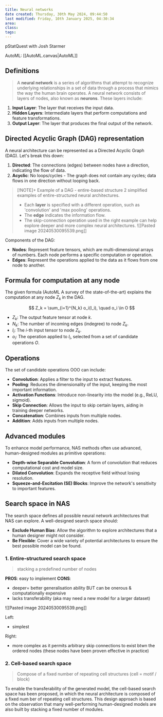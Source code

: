 ```yaml
---
title: Neural networks
date created: Thursday, 30th May 2024, 09:44:50
last modified: Friday, 10th January 2025, 04:30:34
area: 
class: 
tags: 
---
```


pStatQuest with Josh Starmer

AutoML: [[AutoML.canvas|AutoML]]

## Definitions
>A **neural network** is a series of algorithms that attempt to recognize underlying relationships in a set of data through a process that mimics the way the human brain operates. A neural network consists of layers of nodes, also known as **neurons**. These layers include:

1. **Input Layer**: The layer that receives the input data.
2. **Hidden Layers**: Intermediate layers that perform computations and feature transformations.
3. **Output Layer**: The layer that produces the final output of the network.
## Directed Acyclic Graph (DAG) representation

A neural architecture can be represented as a Directed Acyclic Graph (DAG). Let's break this down:

1. **Directed**: The connections (edges) between nodes have a direction, indicating the flow of data.
2. **Acyclic**: No loops/cycles - The graph does not contain any cycles; data flows in one direction without looping back.

> [!NOTE]+ Example of a DAG - entire-based structure
> 2 simplified examples of entire-structured neural architectures.
> * Each **layer** is specified with a different operation, such as 'convolution' and 'max pooling' operations.
> * The **edge** indicates the information flow.
> * The skip-connection operation used in the right example can help explore deeper and more complex neural architectures.
![[Pasted image 20240530095539.png]]

Components of the DAG:

- **Nodes**: Represent feature tensors, which are multi-dimensional arrays of numbers. Each node performs a specific computation or operation.
- **Edges**: Represent the operations applied to the data as it flows from one node to another.
## Formula for computation at any node

The given formula (AutoML A survey of the state-of-the-art) explains the computation at any node $Z_k$ in the DAG.

$$
Z_k = \sum_{i=1}^{N_k} o_i(I_i), \quad o_i \in O
$$
- $Z_k$: The output feature tensor at node $k$.
- $N_k$: The number of incoming edges (indegree) to node $Z_k$.
- $I_i$: The $i$-th input tensor to node $Z_k$.
- $o_i$: The operation applied to $I_i$, selected from a set of candidate operations $O$.
## Operations

The set of candidate operations OOO can include:

- **Convolution**: Applies a filter to the input to extract features.
- **Pooling**: Reduces the dimensionality of the input, keeping the most important information.
- **Activation Functions**: Introduce non-linearity into the model (e.g., ReLU, sigmoid).
- **Skip Connection**: Allows the input to skip certain layers, aiding in training deeper networks.
- **Concatenation**: Combines inputs from multiple nodes.
- **Addition**: Adds inputs from multiple nodes.
## Advanced modules

To enhance model performance, NAS methods often use advanced, human-designed modules as primitive operations:

- **Depth-wise Separable Convolution**: A form of convolution that reduces computational cost and model size.
- **Dilated Convolution**: Expands the receptive field without losing resolution.
- **Squeeze-and-Excitation (SE) Blocks**: Improve the network's sensitivity to important features.
## Search space in NAS

The search space defines all possible neural network architectures that NAS can explore. A well-designed search space should:

- **Exclude Human Bias**: Allow the algorithm to explore architectures that a human designer might not consider.
- **Be Flexible**: Cover a wide variety of potential architectures to ensure the best possible model can be found.
### 1. Entire-structured search space
> stacking a predefined number of nodes

**PROS**: easy to implement
**CONS**:
* deeper= better generalisation ability BUT can be onerous & computationally expensive
* lacks transferability (aka may need a new model for a larger dataset)

![[Pasted image 20240530095539.png]]

Left:

* simplest

Right:

* more complex as it permits arbitrary skip connections to exist btwn the ordered nodes (these nodes have been proven effective in practice)
### 2. Cell-based search space
>Compose of a fixed number of repeating cell structures (cell = motif / block)

To enable the transferability of the generated model, the cell-based search space has been proposed, in which the neural architecture is composed of a fixed num ber of repeating cell structures. This design approach is based on the observation that many well-performing human-designed models are also built by stacking a fixed number of modules.